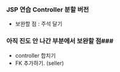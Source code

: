 ### JSP 연습 Controller 분할 버전 ###
- 보완할 점 : 주석 달기

### 아직 진도 안 나간 부분에서 보완할 점###
- controller 합치기
- FK 추가하기. (seller)
